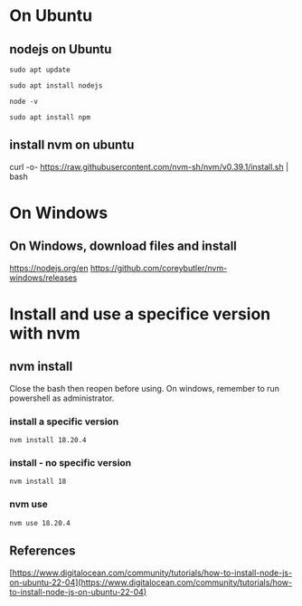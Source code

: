 # On Ubuntu 
## nodejs on Ubuntu
`sudo apt update`

`sudo apt install nodejs`

`node -v`

`sudo apt install npm`

## install nvm on ubuntu
 curl -o- https://raw.githubusercontent.com/nvm-sh/nvm/v0.39.1/install.sh | bash


#  On Windows
## On Windows, download files and install
https://nodejs.org/en
https://github.com/coreybutler/nvm-windows/releases

#  Install and use a specifice version with nvm
## nvm install
Close the bash then reopen before using. On windows, remember to run powershell as administrator.
### install a specific version
`nvm install 18.20.4`

### install - no specific version
`nvm install 18`

### nvm use
`nvm use 18.20.4`


## References
[https://www.digitalocean.com/community/tutorials/how-to-install-node-js-on-ubuntu-22-04](https://www.digitalocean.com/community/tutorials/how-to-install-node-js-on-ubuntu-22-04)